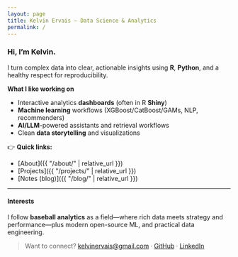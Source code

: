 ```yaml
---
layout: page
title: Kelvin Ervais — Data Science & Analytics
permalink: /
---
```


### Hi, I’m Kelvin.
I turn complex data into clear, actionable insights using **R**, **Python**, and a healthy respect for reproducibility.

**What I like working on**
- Interactive analytics **dashboards** (often in R **Shiny**)
- **Machine learning** workflows (XGBoost/CatBoost/GAMs, NLP, recommenders)
- **AI/LLM**-powered assistants and retrieval workflows
- Clean **data storytelling** and visualizations

👉 **Quick links:**  
- [About]({{ "/about/" | relative_url }})  
- [Projects]({{ "/projects/" | relative_url }})  
- [Notes (blog)]({{ "/blog/" | relative_url }})

---

#### Interests
I follow **baseball analytics** as a field—where rich data meets strategy and performance—plus modern open-source ML, and practical data engineering.

> Want to connect? <a href="mailto:kelvinervais@gmail.com">kelvinervais@gmail.com</a> · <a href="https://github.com/kelvinervais" target="_blank">GitHub</a> · <a href="https://www.linkedin.com/in/kelvinervais/" target="_blank">LinkedIn</a>

